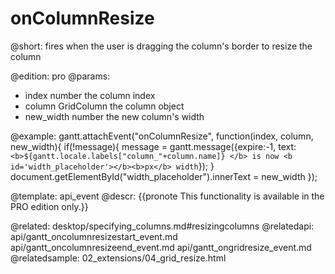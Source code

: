 onColumnResize
=============
@short: fires when the user is dragging the column's border to resize the column
	
@edition: pro
@params:
- index			number		the column index
- column		GridColumn		the column object
- new_width		number		the new column's width


@example:
gantt.attachEvent("onColumnResize", function(index, column, new_width){
	if(!message){
		message = gantt.message({expire:-1,
		text:`<b>${gantt.locale.labels["column_"+column.name]}
        </b> is now <b id='width_placeholder'></b><b>px</b> width`});
	}
	document.getElementById("width_placeholder").innerText = new_width
});

@template:	api_event
@descr:
{{pronote This functionality is available in the PRO edition only.}}

@related:
	desktop/specifying_columns.md#resizingcolumns
@relatedapi:
	api/gantt_oncolumnresizestart_event.md
    api/gantt_oncolumnresizeend_event.md
    api/gantt_ongridresize_event.md
@relatedsample:
	02_extensions/04_grid_resize.html